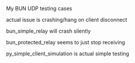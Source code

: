 My BUN UDP testing cases

actual issue is crashing/hang on client disconnect

bun_simple_relay will crash silently

bun_protected_relay seems to just stop receiving

py_simple_client_simulation is actual simple testing
